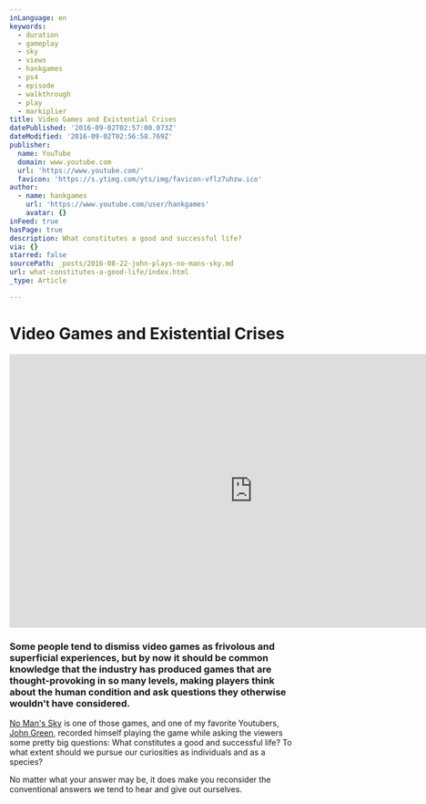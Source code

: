 ```yaml
---
inLanguage: en
keywords:
  - duration
  - gameplay
  - sky
  - views
  - hankgames
  - ps4
  - episode
  - walkthrough
  - play
  - markiplier
title: Video Games and Existential Crises
datePublished: '2016-09-02T02:57:00.073Z'
dateModified: '2016-09-02T02:56:58.769Z'
publisher:
  name: YouTube
  domain: www.youtube.com
  url: 'https://www.youtube.com/'
  favicon: 'https://s.ytimg.com/yts/img/favicon-vflz7uhzw.ico'
author:
  - name: hankgames
    url: 'https://www.youtube.com/user/hankgames'
    avatar: {}
inFeed: true
hasPage: true
description: What constitutes a good and successful life?
via: {}
starred: false
sourcePath: _posts/2016-08-22-john-plays-no-mans-sky.md
url: what-constitutes-a-good-life/index.html
_type: Article

---
```

# Video Games and Existential Crises

<iframe src="https://cdn.embedly.com/widgets/media.html?src=https%3A%2F%2Fwww.youtube.com%2Fembed%2FNzDa5AshX8Y%3Ffeature%3Doembed&amp;url=http%3A%2F%2Fwww.youtube.com%2Fwatch%3Fv%3DNzDa5AshX8Y&amp;image=https%3A%2F%2Fi.ytimg.com%2Fvi%2FNzDa5AshX8Y%2Fhqdefault.jpg&amp;key=b7d04c9b404c499eba89ee7072e1c4f7&amp;type=text%2Fhtml&amp;schema=youtube" width="854" height="480" scrolling="no" frameborder="0" allowfullscreen="" style=""></iframe>

### Some people tend to dismiss video games as frivolous and superficial experiences, but by now it should be common knowledge that the industry has produced games that are thought-provoking in so many levels, making players think about the human condition and ask questions they otherwise wouldn't have considered. 

[No Man's Sky][0] is one of those games, and one of my favorite Youtubers, [John Green][1], recorded himself playing the game while asking the viewers some pretty big questions: What constitutes a good and successful life? To what extent should we pursue our curiosities as individuals and as a species?

No matter what your answer may be, it does make you reconsider the conventional answers we tend to hear and give out ourselves.

[0]: http://amzn.to/2bczCNB
[1]: https://www.youtube.com/user/vlogbrothers